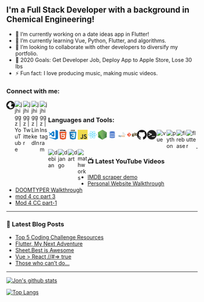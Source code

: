 ## I'm a Full Stack Developer with a background in Chemical Engineering!
- 🔭 I’m currently working on a date ideas app in Flutter!
- 🌱 I’m currently learning Vue, Python, Flutter, and algorithms. 
- 👯 I’m looking to collaborate with other developers to diversify my portfolio. 
- 🥅 2020 Goals: Get Developer Job, Deploy App to Apple Store, Lose 30 lbs
- ⚡ Fun fact: I love producing music, making music videos.

### Connect with me:

[<img align="left" alt="jjhiggz.com" width="22px" src="https://raw.githubusercontent.com/iconic/open-iconic/master/svg/globe.svg" />][website]
[<img align="left" alt="jjhiggz | YouTube" width="22px" src="https://cdn.jsdelivr.net/npm/simple-icons@v3/icons/youtube.svg" />][youtube]
[<img align="left" alt="jjhiggz | Twitter" width="22px" src="https://cdn.jsdelivr.net/npm/simple-icons@v3/icons/medium.svg" />][medium]
[<img align="left" alt="jjhiggz | LinkedIn" width="22px" src="https://cdn.jsdelivr.net/npm/simple-icons@v3/icons/linkedin.svg" />][linkedin]
[<img align="left" alt="jjhiggz | Instagram" width="22px" src="https://cdn.jsdelivr.net/npm/simple-icons@v3/icons/instagram.svg" />][instagram]

<br />

### Languages and Tools:

[<img align="left" alt="Visual Studio Code" width="26px" src="https://raw.githubusercontent.com/github/explore/80688e429a7d4ef2fca1e82350fe8e3517d3494d/topics/visual-studio-code/visual-studio-code.png" />][website]
[<img align="left" alt="HTML5" width="26px" src="https://raw.githubusercontent.com/github/explore/80688e429a7d4ef2fca1e82350fe8e3517d3494d/topics/html/html.png" />][website]
[<img align="left" alt="CSS3" width="26px" src="https://raw.githubusercontent.com/github/explore/80688e429a7d4ef2fca1e82350fe8e3517d3494d/topics/css/css.png" />][website]
[<img align="left" alt="JavaScript" width="26px" src="https://raw.githubusercontent.com/github/explore/80688e429a7d4ef2fca1e82350fe8e3517d3494d/topics/javascript/javascript.png" />][website]
[<img align="left" alt="React" width="26px" src="https://raw.githubusercontent.com/github/explore/80688e429a7d4ef2fca1e82350fe8e3517d3494d/topics/react/react.png" />][website]
[<img align="left" alt="Node.js" width="26px" src="https://raw.githubusercontent.com/github/explore/80688e429a7d4ef2fca1e82350fe8e3517d3494d/topics/nodejs/nodejs.png" />][website]
[<img align="left" alt="SQL" width="26px" src="https://raw.githubusercontent.com/github/explore/80688e429a7d4ef2fca1e82350fe8e3517d3494d/topics/sql/sql.png" />][website]
[<img align="left" alt="MySQL" width="26px" src="https://raw.githubusercontent.com/github/explore/80688e429a7d4ef2fca1e82350fe8e3517d3494d/topics/mysql/mysql.png" />][website]
[<img align="left" alt="Git" width="26px" src="https://raw.githubusercontent.com/github/explore/80688e429a7d4ef2fca1e82350fe8e3517d3494d/topics/git/git.png" />][website]
[<img align="left" alt="GitHub" width="26px" src="https://raw.githubusercontent.com/github/explore/78df643247d429f6cc873026c0622819ad797942/topics/github/github.png" />][website]
[<img align="left" alt="HTML5" width="26px" src="https://raw.githubusercontent.com/github/explore/80688e429a7d4ef2fca1e82350fe8e3517d3494d/topics/terminal/terminal.png" />][website]
[<img align="left" alt="vue" width="26px" src="https://cdn.jsdelivr.net/npm/simple-icons@3.4.1/icons/vue-dot-js.svg" />][website]
[<img align="left" alt="python" width="26px" src="https://cdn.jsdelivr.net/npm/simple-icons@3.4.1/icons/python.svg" />][website]
[<img align="left" alt="firebase" width="26px" src="https://cdn.jsdelivr.net/npm/simple-icons@3.4.1/icons/firebase.svg" />][website]
[<img align="left" alt="flutter" width="26px" src="https://cdn.jsdelivr.net/npm/simple-icons@3.4.1/icons/flutter.svg" />][website]
[<img align="left" alt="debian" width="26px" src="https://cdn.jsdelivr.net/npm/simple-icons@3.4.1/icons/debian.svg" />][website]
[<img align="left" alt="django" width="26px" src="https://cdn.jsdelivr.net/npm/simple-icons@3.4.1/icons/django.svg" />][website]
[<img align="left" alt="dart" width="26px" src="https://cdn.jsdelivr.net/npm/simple-icons@3.4.1/icons/dart.svg" />][website]
[<img align="left" alt="mathworks" width="26px" src="https://cdn.jsdelivr.net/npm/simple-icons@3.4.1/icons/mathworks.svg" />][website]

<br />
<br />

---

### 📺 Latest YouTube Videos
<!-- YOUTUBE:START -->
- [IMDB scraper demo](https://www.youtube.com/watch?v=z8l0gF-8BI4)
- [Personal Website Walkthrough](https://www.youtube.com/watch?v=MjakbY2NBU0)
- [DOOMTYPER Walkthrough](https://www.youtube.com/watch?v=lqyaX7h29iY)
- [mod 4 cc part 3](https://www.youtube.com/watch?v=Vl0vhqCWXA4)
- [Mod 4 CC part-1](https://www.youtube.com/watch?v=em2Dbt6Nsr0)
<!-- YOUTUBE:END -->

---

### 📕 Latest Blog Posts
<!-- BLOG-POST-LIST:START -->
- [Top 5 Coding Challenge Resources](https://medium.com/@jonathan.higger/top-5-coding-challenge-resources-a17d987ede58?source=rss-c60f10341548------2)
- [Flutter, My Next Adventure](https://medium.com/@jonathan.higger/flutter-my-next-adventure-93bb144c7a6?source=rss-c60f10341548------2)
- [Sheet.Best is Awesome](https://medium.com/@jonathan.higger/sheet-best-is-awesome-35207920afb1?source=rss-c60f10341548------2)
- [Vue > React //#=> true](https://medium.com/@jonathan.higger/vue-react-true-1b9ee5fe258d?source=rss-c60f10341548------2)
- [Those who can’t do…](https://medium.com/@jonathan.higger/those-who-cant-do-9d02199e4dee?source=rss-c60f10341548------2)
<!-- BLOG-POST-LIST:END -->

---

[![Jon's github stats](https://github-readme-stats.vercel.app/api?username=jjhiggz)](https://github.com/anuraghazra/github-readme-stats)

[![Top Langs](https://github-readme-stats.vercel.app/api/top-langs/?username=jjhiggz&layout=compact)](https://github.com/anuraghazra/github-readme-stats)

[website]: https://jon-higger-software-dev.web.app/
[medium]: https://medium.com/@jonathan.higger
[youtube]: https://www.youtube.com/channel/UCioHRdfCxyXJZ9rKePIg7sg
[instagram]: https://www.instagram.com/higgzmadethebeat/
[linkedin]: https://www.linkedin.com/in/jonathan-higger/
[webdevplaylist]: https://www.youtube.com/watch?v=z8l0gF-8BI4&list=PLHxLqE8VgrNIlo55vo8KOfWJnKgED2A_q
